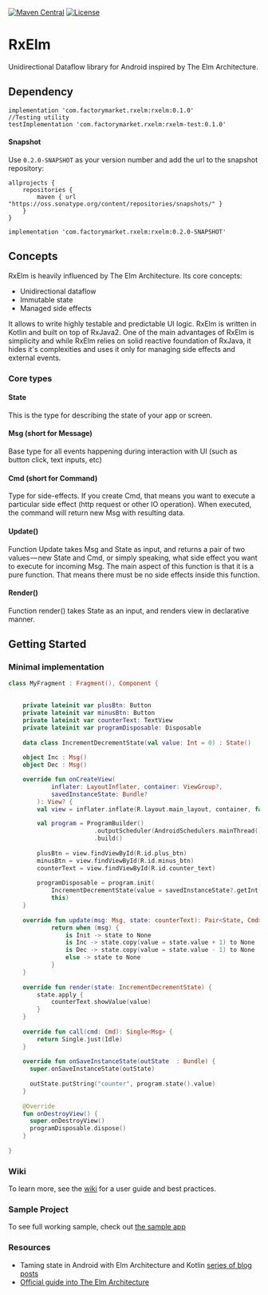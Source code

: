[![Maven Central](https://img.shields.io/maven-central/v/com.factorymarket.rxelm/rxelm.svg)](https://search.maven.org/#search%7Cga%7C1%7Cg%3A%22com.factorymarket.rxelm%22)
[![License](https://img.shields.io/badge/License-Apache%202.0-yellowgreen.svg)](https://github.com/FactoryMarketRetailGmbH/RxElm/blob/master/LICENSE)

# RxElm
Unidirectional Dataflow library for Android inspired by The Elm Architecture. 


## Dependency

```
implementation 'com.factorymarket.rxelm:rxelm:0.1.0'
//Testing utility
testImplementation 'com.factorymarket.rxelm:rxelm-test:0.1.0'
```


#### Snapshot
Use `0.2.0-SNAPSHOT` as your version number and add the url to the snapshot repository:

```
allprojects {
    repositories {     
        maven { url "https://oss.sonatype.org/content/repositories/snapshots/" }
    }
}

```

```
implementation 'com.factorymarket.rxelm:rxelm:0.2.0-SNAPSHOT'
```


## Concepts 
RxElm is heavily influenced by The Elm Architecture. Its core concepts:

* Unidirectional dataflow
* Immutable state
* Managed side effects

It allows to write highly testable and predictable UI logic. RxElm is written in Kotlin and built 
on top of RxJava2. One of the main advantages of RxElm is simplicity and while RxElm relies on solid reactive foundation
of RxJava, it hides it's complexities and uses it only for managing side effects and external events.

### Core types
#### State 
This is the type for describing the state of your app or screen. 

#### Msg (short for Message)  
Base type for all events happening during interaction with UI (such as button click, text inputs, etc)

#### Cmd (short for Command) 
Type for side-effects. If you create Cmd, that means you want to execute a particular side effect (http request or other IO operation).
When executed, the command will return new Msg with resulting data.

#### Update()  
Function Update takes Msg and State as input, and returns a pair of two values — new State and Cmd, or simply speaking, what side effect you want to execute for incoming Msg. 
The main aspect of this function is that it is a pure function. That means there must be no side effects inside this function.

#### Render() 
Function render() takes State as an input, and renders view in declarative manner. 

## Getting Started

### Minimal implementation

```kotlin
class MyFragment : Fragment(), Component {

  
    private lateinit var plusBtn: Button
    private lateinit var minusBtn: Button
    private lateinit var counterText: TextView
    private lateinit var programDisposable: Disposable
    
    data class IncrementDecrementState(val value: Int = 0) : State()
    
    object Inc : Msg()
    object Dec : Msg()

    override fun onCreateView(
            inflater: LayoutInflater, container: ViewGroup?,
            savedInstanceState: Bundle?
        ): View? {
        val view = inflater.inflate(R.layout.main_layout, container, false)       

        val program = ProgramBuilder()
                        .outputScheduler(AndroidSchedulers.mainThread())
                        .build()
                        
        plusBtn = view.findViewById(R.id.plus_btn)
        minusBtn = view.findViewById(R.id.minus_btn)
        counterText = view.findViewById(R.id.counter_text)
               
        programDisposable = program.init(
            IncrementDecrementState(value = savedInstanceState?.getInt("counter", 0) ?: 0), 
            this)                
    }
    
    override fun update(msg: Msg, state: counterText): Pair<State, Cmd> {          
            return when (msg) {
                is Init -> state to None
                is Inc -> state.copy(value = state.value + 1) to None               
                is Dec -> state.copy(value = state.value - 1) to None
                else -> state to None
            }
    }
    
    override fun render(state: IncrementDecrementState) {
        state.apply {
            counterText.showValue(value)
        }
    }
    
    override fun call(cmd: Cmd): Single<Msg> {
        return Single.just(Idle)         
    }
    
    override fun onSaveInstanceState(outState  : Bundle) {
      super.onSaveInstanceState(outState)
     
      outState.putString("counter", program.state().value)
    }
    
    @Override
    fun onDestroyView() {
      super.onDestroyView()
      programDisposable.dispose()
    }
    
}
```

### Wiki
To learn more, see the [wiki](https://github.com/FactoryMarketRetailGmbH/RxElm/wiki) for a user guide and best practices.

### Sample Project 
To see full working sample, check out [the sample app](https://github.com/FactoryMarketRetailGmbH/RxElm/tree/master/sample) 


### Resources
* Taming state in Android with Elm Architecture and Kotlin [series of blog posts](https://proandroiddev.com/taming-state-in-android-with-elm-architecture-and-kotlin-part-1-566caae0f706)
* [Official guide into The Elm Architecture](https://guide.elm-lang.org/architecture/)
